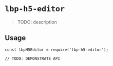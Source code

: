 # `lbp-h5-editor`

> TODO: description

## Usage

```
const lbpH5Editor = require('lbp-h5-editor');

// TODO: DEMONSTRATE API
```
